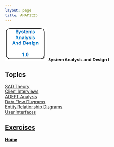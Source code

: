 ```yaml
---
layout: page
title: ANAP1525
---
```

![anap1525-icon.png](anap1525-icon.png) **System Analysis and Design I**

## Topics
[SAD Theory](sad-theory/)<br>
[Client Interviews](interviews/)<br>
[ADEPT Analysis](adept/)<br>
[Data Flow Diagrams](dfd/)<br>
[Entity Relationship Diagrams](erd/)<br>
[User Interfaces](interfaces/)

## [Exercises](exercises/index.md)

#### [Home](../)